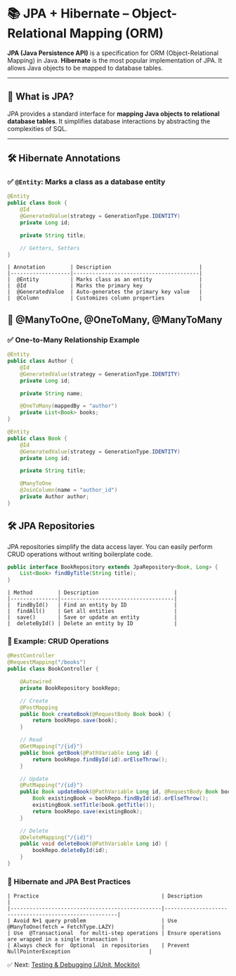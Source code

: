 # 📚 JPA + Hibernate – Object-Relational Mapping (ORM)

**JPA (Java Persistence API)** is a specification for ORM (Object-Relational Mapping) in Java. **Hibernate** is the most popular implementation of JPA. It allows Java objects to be mapped to database tables.

---

## 🧠 What is JPA?

JPA provides a standard interface for **mapping Java objects to relational database tables**. It simplifies database interactions by abstracting the complexities of SQL.

---

## 🛠 Hibernate Annotations

### ✅ `@Entity`: Marks a class as a database entity
```java
@Entity
public class Book {
    @Id
    @GeneratedValue(strategy = GenerationType.IDENTITY)
    private Long id;

    private String title;

    // Getters, Setters
}
```
```text
| Annotation        | Description                            |
|-------------------|----------------------------------------|
|  @Entity          | Marks class as an entity               |
|  @Id              | Marks the primary key                  |
|  @GeneratedValue  | Auto-generates the primary key value   |
|  @Column          | Customizes column properties           |
```

## 🔄 @ManyToOne, @OneToMany, @ManyToMany

### ✅ One-to-Many Relationship Example
```java
@Entity
public class Author {
    @Id
    @GeneratedValue(strategy = GenerationType.IDENTITY)
    private Long id;

    private String name;

    @OneToMany(mappedBy = "author")
    private List<Book> books;
}

@Entity
public class Book {
    @Id
    @GeneratedValue(strategy = GenerationType.IDENTITY)
    private Long id;

    private String title;

    @ManyToOne
    @JoinColumn(name = "author_id")
    private Author author;
}
```
## 🛠 JPA Repositories

JPA repositories simplify the data access layer. You can easily perform CRUD operations without writing boilerplate code.
```java
public interface BookRepository extends JpaRepository<Book, Long> {
    List<Book> findByTitle(String title);
}
```
```text 
| Method        | Description                        |
|---------------|------------------------------------|
|  findById()   | Find an entity by ID               |
|  findAll()    | Get all entities                   |
|  save()       | Save or update an entity           |
|  deleteById() | Delete an entity by ID             |

```
### 🧪 Example: CRUD Operations

```java
@RestController
@RequestMapping("/books")
public class BookController {

    @Autowired
    private BookRepository bookRepo;

    // Create
    @PostMapping
    public Book createBook(@RequestBody Book book) {
        return bookRepo.save(book);
    }

    // Read
    @GetMapping("/{id}")
    public Book getBook(@PathVariable Long id) {
        return bookRepo.findById(id).orElseThrow();
    }

    // Update
    @PutMapping("/{id}")
    public Book updateBook(@PathVariable Long id, @RequestBody Book book) {
        Book existingBook = bookRepo.findById(id).orElseThrow();
        existingBook.setTitle(book.getTitle());
        return bookRepo.save(existingBook);
    }

    // Delete
    @DeleteMapping("/{id}")
    public void deleteBook(@PathVariable Long id) {
        bookRepo.deleteById(id);
    }
}
```
### 📝 Hibernate and JPA Best Practices
```text
| Practice                                       | Description                                           |
|------------------------------------------------|-------------------------------------------------------|
| Avoid N+1 query problem                        | Use  @ManyToOne(fetch = FetchType.LAZY)               |
| Use  @Transactional  for multi-step operations | Ensure operations are wrapped in a single transaction |
| Always check for  Optional  in repositories    | Prevent  NullPointerException                         |
```
✅  Next:  [Testing & Debugging (JUnit, Mockito)](Testing-and-Debugging.md)

